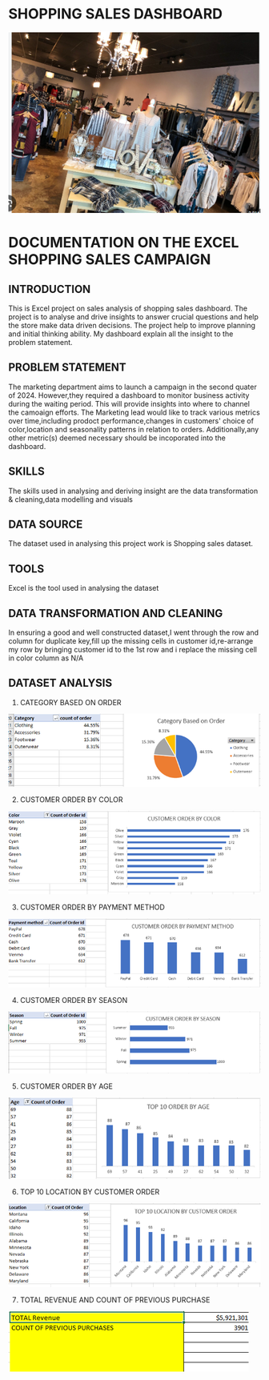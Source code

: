 # SHOPPING SALES DASHBOARD

![](https://github.com/akpanmary46/Shopping-sales-dashboard/blob/main/shopping%20Sales%20Image.png)

# DOCUMENTATION ON THE EXCEL SHOPPING SALES CAMPAIGN 

## INTRODUCTION
   This is Excel project on sales analysis of shopping sales dashboard. The project is to analyse and drive insights to answer  crucial questions and help the store make data driven decisions. The project help to improve planning and initial thinking ability. My dashboard explain all the insight to the problem statement.

## PROBLEM STATEMENT
   The marketing department aims to launch a campaign in the second quater of 2024. However,they required a dashboard to monitor business activity during the waiting period. This will provide insights into where to channel the camoaign efforts. The Marketing lead would like to track various metrics over time,including prodoct performance,changes in customers' choice of color,location and seasonality patterns in relation to orders. Additionally,any other metric(s) deemed necessary should be incoporated into the dashboard.

## SKILLS
   The skills used in analysing and deriving insight are the data transformation & cleaning,data modelling and visuals
   
## DATA SOURCE
  The dataset used in analysing this project work is Shopping sales dataset.

## TOOLS
  Excel is the tool used in analysing the dataset

## DATA TRANSFORMATION AND CLEANING
  In ensuring a good and well constructed dataset,I went through the row and column for duplicate key,fill up the missing cells in customer id,re-arrange my row by bringing customer id to the 1st row and i replace the missing cell in color column as N/A

## DATASET ANALYSIS
 1. CATEGORY BASED ON ORDER

![](https://github.com/akpanmary46/Shopping-sales-dashboard/blob/main/CATEGORY%20BASED%20ON%20ORDER.png)

2. CUSTOMER ORDER BY COLOR

![](https://github.com/akpanmary46/Shopping-sales-dashboard/blob/main/CUSTOMER%20ORDER%20BY%20COLOR.png)

3. CUSTOMER ORDER BY PAYMENT METHOD

![](https://github.com/akpanmary46/Shopping-sales-dashboard/blob/main/CUSTOMER%20ORDER%20BY%20PAYMENT%20METHOD.png)

4. CUSTOMER ORDER BY SEASON

![](https://github.com/akpanmary46/Shopping-sales-dashboard/blob/main/CUSTOMER%20ORDER%20BY%20SEASON.png)

5. CUSTOMER ORDER BY AGE

![](https://github.com/akpanmary46/Shopping-sales-dashboard/blob/main/ORDER%20BY%20AGE.png)

6. TOP 10 LOCATION BY CUSTOMER ORDER

![](https://github.com/akpanmary46/Shopping-sales-dashboard/blob/main/TOP%2010%20LOCATION%20BY%20CUSTOMER%20ORDER.png)  

7. TOTAL REVENUE AND COUNT OF PREVIOUS PURCHASE

![](https://github.com/akpanmary46/Shopping-sales-dashboard/blob/main/TRANSACTION%20SUMMARY.png)
  
